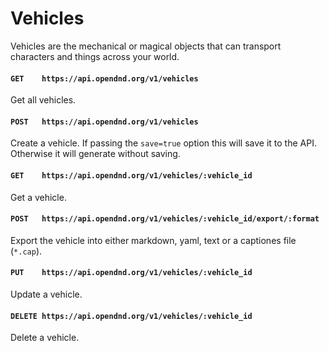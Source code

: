 # Vehicles
Vehicles are the mechanical or magical objects that can transport characters and things across your world.

#### `GET    https://api.opendnd.org/v1/vehicles`
Get all vehicles.

#### `POST   https://api.opendnd.org/v1/vehicles`
Create a vehicle. If passing the `save=true` option this will save it to the API. Otherwise it will generate without saving.

#### `GET    https://api.opendnd.org/v1/vehicles/:vehicle_id`
Get a vehicle.

#### `POST   https://api.opendnd.org/v1/vehicles/:vehicle_id/export/:format`
Export the vehicle into either markdown, yaml, text or a captiones file (`*.cap`).

#### `PUT    https://api.opendnd.org/v1/vehicles/:vehicle_id`
Update a vehicle.

#### `DELETE https://api.opendnd.org/v1/vehicles/:vehicle_id`
Delete a vehicle.